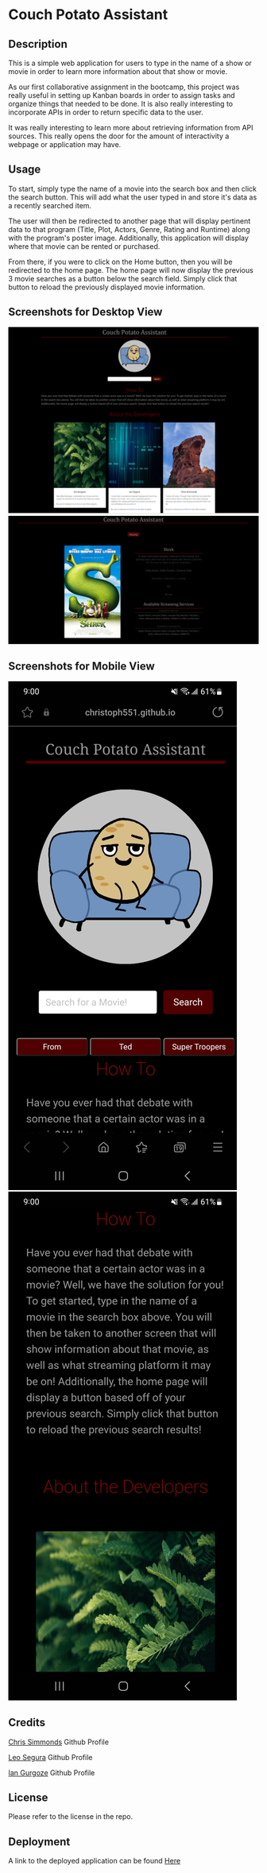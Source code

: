 # Couch Potato Assistant

## Description

This is a simple web application for users to type in the name of a show or movie in order to learn more information about that show or movie. 

As our first collaborative assignment in the bootcamp, this project was really useful in setting up Kanban boards in order to assign tasks and organize things that needed to be done. It is also really interesting to incorporate APIs in order to return specific data to the user. 

It was really interesting to learn more about retrieving information from API sources. This really opens the door for the amount of interactivity a webpage or application may have. 

## Usage

To start, simply type the name of a movie into the search box and then click the search button. This will add what the user typed in and store it's data as a recently searched item. 

The user will then be redirected to another page that will display pertinent data to that program (Title, Plot, Actors, Genre, Rating and Runtime) along with the program's poster image. Additionally, this application will display where that movie can be rented or purchased. 

From there, if you were to click on the Home button, then you will be redirected to the home page. The home page will now display the previous 3 movie searches as a button below the search field. Simply click that button to reload the previously displayed movie information. 

## Screenshots for Desktop View

![Home Page](./Assets/Initial-Homepage.png)
![Movie Info](./Assets/Movie-Info.png)

## Screenshots for Mobile View

![Home Page Mobile](./Assets/Homepage-Mobile.jpg)
![Home Page Mobile2](./Assets/Homepage-Mobile2.jpg)


## Credits

[Chris Simmonds](https://github.com/Christoph551) Github Profile
<br>

[Leo Segura](https://github.com/lsegura06) Github Profile
<br>

[Ian Gurgoze](https://github.com/igurgoze) Github Profile

## License

Please refer to the license in the repo. 

## Deployment

A link to the deployed application can be found [Here](https://christoph551.github.io/Couch-Potato-Assistant/)